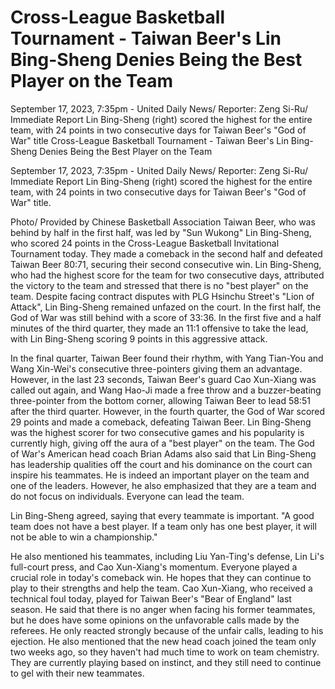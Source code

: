 #  Cross-League Basketball Tournament - Taiwan Beer's Lin Bing-Sheng Denies Being the Best Player on the Team

September 17, 2023, 7:35pm - United Daily News/ Reporter: Zeng Si-Ru/ Immediate Report
Lin Bing-Sheng (right) scored the highest for the entire team, with 24 points in two consecutive days for Taiwan Beer's "God of War" title 
  Cross-League Basketball Tournament - Taiwan Beer's Lin Bing-Sheng Denies Being the Best Player on the Team

September 17, 2023, 7:35pm - United Daily News/ Reporter: Zeng Si-Ru/ Immediate Report
Lin Bing-Sheng (right) scored the highest for the entire team, with 24 points in two consecutive days for Taiwan Beer's "God of War" title.

Photo/ Provided by Chinese Basketball Association
Taiwan Beer, who was behind by half in the first half, was led by "Sun Wukong" Lin Bing-Sheng, who scored 24 points in the Cross-League Basketball Invitational Tournament today. They made a comeback in the second half and defeated Taiwan Beer 80:71, securing their second consecutive win. Lin Bing-Sheng, who had the highest score for the team for two consecutive days, attributed the victory to the team and stressed that there is no "best player" on the team. Despite facing contract disputes with PLG Hsinchu Street's "Lion of Attack", Lin Bing-Sheng remained unfazed on the court. In the first half, the God of War was still behind with a score of 33:36. In the first five and a half minutes of the third quarter, they made an 11:1 offensive to take the lead, with Lin Bing-Sheng scoring 9 points in this aggressive attack.

In the final quarter, Taiwan Beer found their rhythm, with Yang Tian-You and Wang Xin-Wei's consecutive three-pointers giving them an advantage. However, in the last 23 seconds, Taiwan Beer's guard Cao Xun-Xiang was called out again, and Wang Hao-Ji made a free throw and a buzzer-beating three-pointer from the bottom corner, allowing Taiwan Beer to lead 58:51 after the third quarter. However, in the fourth quarter, the God of War scored 29 points and made a comeback, defeating Taiwan Beer. Lin Bing-Sheng was the highest scorer for two consecutive games and his popularity is currently high, giving off the aura of a "best player" on the team. The God of War's American head coach Brian Adams also said that Lin Bing-Sheng has leadership qualities off the court and his dominance on the court can inspire his teammates. He is indeed an important player on the team and one of the leaders. However, he also emphasized that they are a team and do not focus on individuals. Everyone can lead the team.

Lin Bing-Sheng agreed, saying that every teammate is important. "A good team does not have a best player. If a team only has one best player, it will not be able to win a championship."

He also mentioned his teammates, including Liu Yan-Ting's defense, Lin Li's full-court press, and Cao Xun-Xiang's momentum. Everyone played a crucial role in today's comeback win. He hopes that they can continue to play to their strengths and help the team. Cao Xun-Xiang, who received a technical foul today, played for Taiwan Beer's "Bear of England" last season. He said that there is no anger when facing his former teammates, but he does have some opinions on the unfavorable calls made by the referees. He only reacted strongly because of the unfair calls, leading to his ejection. He also mentioned that the new head coach joined the team only two weeks ago, so they haven't had much time to work on team chemistry. They are currently playing based on instinct, and they still need to continue to gel with their new teammates.